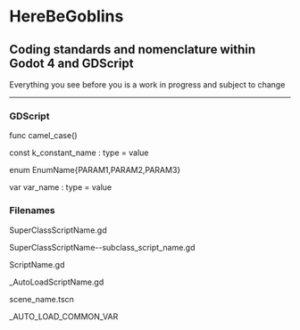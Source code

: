 # HereBeGoblins
## Coding standards and nomenclature within Godot 4 and GDScript

Everything you see before you is a work in progress and subject to change

___

### GDScript

func camel_case()

const k_constant_name : type = value

enum EnumName{PARAM1,PARAM2,PARAM3}

var var_name : type = value


### Filenames
SuperClassScriptName.gd

SuperClassScriptName--subclass_script_name.gd

 ScriptName.gd

_AutoLoadScriptName.gd
 
scene_name.tscn

_AUTO_LOAD_COMMON_VAR
